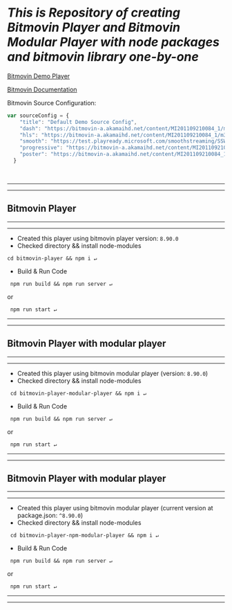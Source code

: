 # <i><b>This is Repository of creating Bitmovin Player and Bitmovin Modular Player with node packages and bitmovin library one-by-one</b></i>


[Bitmovin Demo Player](https://bitmovin.com/demos/stream-test?format=dash&manifest=https%3A%2F%2Fbitmovin-a.akamaihd.net%2Fcontent%2FMI201109210084_1%2Fmpds%2Ff08e80da-bf1d-4e3d-8899-f0f6155f6efa.mpd)

[Bitmovin Documentation](https://bitmovin.com/docs)

Bitmovin Source Configuration: 
```javascript
var sourceConfig = {
    "title": "Default Demo Source Config",
    "dash": "https://bitmovin-a.akamaihd.net/content/MI201109210084_1/mpds/f08e80da-bf1d-4e3d-8899-f0f6155f6efa.mpd",
    "hls": "https://bitmovin-a.akamaihd.net/content/MI201109210084_1/m3u8s/f08e80da-bf1d-4e3d-8899-f0f6155f6efa.m3u8",
    "smooth": "https://test.playready.microsoft.com/smoothstreaming/SSWSS720H264/SuperSpeedway_720.ism/manifest",
    "progressive": "https://bitmovin-a.akamaihd.net/content/MI201109210084_1/MI201109210084_mpeg-4_hd_high_1080p25_10mbits.mp4",
    "poster": "https://bitmovin-a.akamaihd.net/content/MI201109210084_1/poster.jpg"
  }
```

</br>
<hr><hr>

## <b>Bitmovin Player</b>

<hr><hr>

- Created this player using bitmovin player version: `8.90.0`
- Checked directory && install node-modules
```
cd bitmovin-player && npm i ↵
```
- Build & Run Code
```
 npm run build && npm run server ↵
```
or
```
 npm run start ↵
```
<hr><hr>

## <b>Bitmovin Player with modular player</b>

<hr><hr>

- Created this player using bitmovin modular player (version: `8.90.0`)
- Checked directory && install node-modules
```
 cd bitmovin-player-modular-player && npm i ↵
```
- Build & Run Code
```
 npm run build && npm run server ↵
```
or
```
 npm run start ↵
```
<hr><hr>

## <b>Bitmovin Player with modular player</b>

<hr><hr>

- Created this player using bitmovin modular player (current version at package.json: `^8.90.0`)
- Checked directory && install node-modules
```
 cd bitmovin-player-npm-modular-player && npm i ↵
```
- Build & Run Code
```
 npm run build && npm run server ↵
```
or
```
 npm run start ↵
```
<hr><hr>